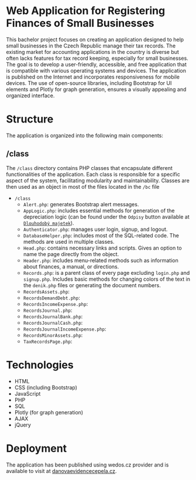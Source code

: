 # Web Application for Registering Finances of Small Businesses
This bachelor project focuses on creating an application designed to help small businesses in the Czech Republic manage their tax records. The existing market for accounting applications in the country is diverse but often lacks features for tax record keeping, especially for small businesses. The goal is to develop a user-friendly, accessible, and free application that is compatible with various operating systems and devices. The application is published on the Internet and incorporates responsiveness for mobile devices. The use of open-source libraries, including Bootstrap for UI elements and Plotly for graph generation, ensures a visually appealing and organized interface.

# Structure

The application is organized into the following main components:

## /class

The `/class` directory contains PHP classes that encapsulate different functionalities of the application. Each class is responsible for a specific aspect of the system, facilitating modularity and maintainability. Classes are then used as an object in most of the files located in the `/bc` file

- `/class`
  - `Alert.php`: generates Bootstrap alert messages.
  - `AppLogic.php`: includes essential methods for generation of the depreciation logic (can be found under the `Odpisy` button available at [`Dlouhodobý majetek`](https://danovaevidencecepela.cz/majetek_dlouhodoby.php)).
  - `Authenticator.php`: manages user login, signup, and logout. 
  - `DatabaseHelper.php`: includes most of the SQL-related code. The methods are used in multiple classes.
  - `Head.php`: contains necessary links and scripts. Gives an option to name the page directly from the object.
  - `Header.php`: includes menu-related methods such as information about finances, a manual, or directions.
  - `Records.php`: is a parent class of every page excluding `login.php` and `signup.php`. Includes basic methods for changing colors of the text in the `denik.php` files or generating the document numbers.
  - `RecordsAssets.php`: 
  - `RecordsDemandDebt.php`: 
  - `RecordsIncomeExpense.php`: 
  - `RecordsJournal.php`: 
  - `RecordsJournalBank.php`: 
  - `RecordsJournalCash.php`: 
  - `RecordsJournalIncomeExpense.php`: 
  - `RecordsMinorAssets.php`: 
  - `TaxRecordsPage.php`: 

# Technologies

- HTML
- CSS (including Bootstrap)
- JavaScript
- PHP
- SQL
- Plotly (for graph generation)
- AJAX
- jQuery

# Deployment

The application has been published using wedos.cz provider and is available to visit at [danovaevidencecepela.cz](danovaevidencecepela.cz).
